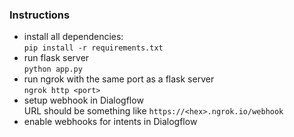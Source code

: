 ### Instructions

- install all dependencies: \
  `pip install -r requirements.txt`
- run flask server \
  `python app.py`
- run ngrok with the same port as a flask server \
  `ngrok http <port>`
- setup webhook in Dialogflow \
  URL should be something like `https://<hex>.ngrok.io/webhook`
- enable webhooks for intents in Dialogflow